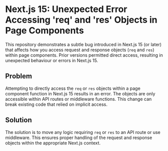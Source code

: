 # Next.js 15: Unexpected Error Accessing 'req' and 'res' Objects in Page Components

This repository demonstrates a subtle bug introduced in Next.js 15 (or later) that affects how you access request and response objects (`req` and `res`) within page components.  Prior versions permitted direct access, resulting in unexpected behaviour or errors in Next.js 15.

## Problem

Attempting to directly access the `req` or `res` objects within a page component function in Next.js 15 results in an error.  The objects are only accessible within API routes or middleware functions. This change can break existing code that relied on implicit access.

## Solution

The solution is to move any logic requiring `req` or `res` to an API route or use middleware.  This ensures proper handling of the request and response objects within the appropriate Next.js context.